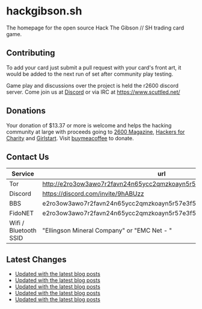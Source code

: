 # hackgibson.sh
The homepage for the open source Hack The Gibson // SH trading card game.


## Contributing

To add your card just submit a pull request with your card's front art, it would be added to the next run of set after community play testing.

Game play and discussions over the project is held the r2600 discord server. Come join us at [Discord](https://discord.com/invite/9hABUzz) or via IRC at https://www.scuttled.net/


## Donations

Your donation of $13.37 or more is welcome and helps the hacking community at large with proceeds going to [2600 Magazine](https://2600.com/), [Hackers for Charity](https://hackersforcharity.org) and [Girlstart](https://girlstart.org).  Visit [buymeacoffee](https://www.buymeacoffee.com/hackgibson.sh) to donate.


## Contact Us

Service | url
-|-
Tor | http://e2ro3ow3awo7r2favn24n65ycc2qmzkoayn5r57e3f56nvjwdcgg32ad.onion
Discord | https://discord.com/invite/9hABUzz
BBS | e2ro3ow3awo7r2favn24n65ycc2qmzkoayn5r57e3f56nvjwdcgg32ad.onion:23
FidoNET | e2ro3ow3awo7r2favn24n65ycc2qmzkoayn5r57e3f56nvjwdcgg32ad.onion:24554
Wifi / Bluetooth SSID | "Ellingson Mineral Company" or "EMC Net - <fidonet address>"

## Latest Changes
<!-- BLOG-POST-LIST:START -->
- [Updated with the latest blog posts](https://github.com/DFW2600/hackgibson.sh/commit/e2ba0cbe9db43533e743427d8ab0d5644b545f94)
- [Updated with the latest blog posts](https://github.com/DFW2600/hackgibson.sh/commit/d292479542faf53186be1a7419d360e11ea2d80d)
- [Updated with the latest blog posts](https://github.com/DFW2600/hackgibson.sh/commit/32ecf829f81903116a4c9938e91dceaa7cbb3c28)
- [Updated with the latest blog posts](https://github.com/DFW2600/hackgibson.sh/commit/8bbf6666d5ec3dd9ef5716b6fc8bd6229e4a74f3)
- [Updated with the latest blog posts](https://github.com/DFW2600/hackgibson.sh/commit/1c22141fca32e68a6a098fc34d08eb71674f0343)
<!-- BLOG-POST-LIST:END -->
